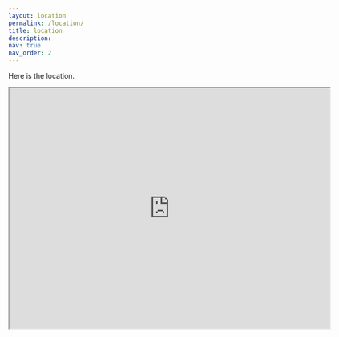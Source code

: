 ```yaml
---
layout: location
permalink: /location/
title: location
description:
nav: true
nav_order: 2
---
```


Here is the location.
<iframe src="https://goo.gl/maps/Mfw4zeRhD4x3sdqv5" width="640" height="480"></iframe>
